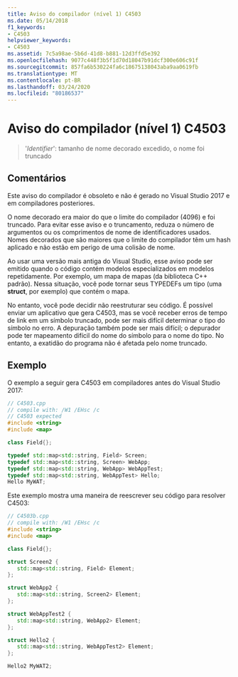 ```yaml
---
title: Aviso do compilador (nível 1) C4503
ms.date: 05/14/2018
f1_keywords:
- C4503
helpviewer_keywords:
- C4503
ms.assetid: 7c5a98ae-5b6d-41d8-b881-12d3ffd5e392
ms.openlocfilehash: 9077c448f3b5f1d70d18047b91dcf300e606c91f
ms.sourcegitcommit: 857fa6b530224fa6c18675138043aba9aa0619fb
ms.translationtype: MT
ms.contentlocale: pt-BR
ms.lasthandoff: 03/24/2020
ms.locfileid: "80186537"
---
```

# <a name="compiler-warning-level-1-c4503"></a>Aviso do compilador (nível 1) C4503

> '*Identifier*': tamanho de nome decorado excedido, o nome foi truncado

## <a name="remarks"></a>Comentários

Este aviso do compilador é obsoleto e não é gerado no Visual Studio 2017 e em compiladores posteriores.

O nome decorado era maior do que o limite do compilador (4096) e foi truncado. Para evitar esse aviso e o truncamento, reduza o número de argumentos ou os comprimentos de nome de identificadores usados. Nomes decorados que são maiores que o limite do compilador têm um hash aplicado e não estão em perigo de uma colisão de nome.

Ao usar uma versão mais antiga do Visual Studio, esse aviso pode ser emitido quando o código contém modelos especializados em modelos repetidamente. Por exemplo, um mapa de mapas (da biblioteca C++ padrão). Nessa situação, você pode tornar seus TYPEDEFs um tipo (uma **struct**, por exemplo) que contém o mapa.

No entanto, você pode decidir não reestruturar seu código.  É possível enviar um aplicativo que gera C4503, mas se você receber erros de tempo de link em um símbolo truncado, pode ser mais difícil determinar o tipo do símbolo no erro. A depuração também pode ser mais difícil; o depurador pode ter mapeamento difícil do nome do símbolo para o nome do tipo. No entanto, a exatidão do programa não é afetada pelo nome truncado.

## <a name="example"></a>Exemplo

O exemplo a seguir gera C4503 em compiladores antes do Visual Studio 2017:

```cpp
// C4503.cpp
// compile with: /W1 /EHsc /c
// C4503 expected
#include <string>
#include <map>

class Field{};

typedef std::map<std::string, Field> Screen;
typedef std::map<std::string, Screen> WebApp;
typedef std::map<std::string, WebApp> WebAppTest;
typedef std::map<std::string, WebAppTest> Hello;
Hello MyWAT;
```

Este exemplo mostra uma maneira de reescrever seu código para resolver C4503:

```cpp
// C4503b.cpp
// compile with: /W1 /EHsc /c
#include <string>
#include <map>

class Field{};

struct Screen2 {
   std::map<std::string, Field> Element;
};

struct WebApp2 {
   std::map<std::string, Screen2> Element;
};

struct WebAppTest2 {
   std::map<std::string, WebApp2> Element;
};

struct Hello2 {
   std::map<std::string, WebAppTest2> Element;
};

Hello2 MyWAT2;
```
